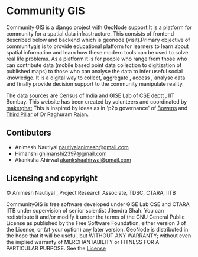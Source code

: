 # Community GIS

Community GIS is a django project with GeoNode support.It is a platform for community for a spatial data infrastructure. This consists of frontend described below and backend which is geonode (visit).Primary objective of communitygis is to provide educational platform for learners to learn about spatial information and learn how these modern tools can be used to solve real life problems. As a platform it is for people who range from those who can contribute data (mobile based point data collection to digitization of published maps) to those who can analyse the data to infer useful social knowledge. It is a digital way to collect, aggregate , access , analyse data and finally provide decision support to the community manipulate reality.

The data sources are Census of India and GISE Lab of CSE deptt , IIT Bombay. This website has been created by volunteers and coordinated by [makerghat](www.makerghat.org) This is inspired by ideas as in 'p2p governance' of [Bowens](https://blog.p2pfoundation.net/about) and [Third Pillar](https://www.penguinrandomhouse.com/books/566369/the-third-pillar-by-raghuram-rajan/9780525558316/) of Dr Raghuram Rajan.

## Contibutors

- Animesh Nautiyal <nautiyalanimesh@gmail.com>
- Himanshi <ghimanshi2397@gmail.com>
- Akanksha Ahirwal <akankshaahirwal@gmail.com>


## Licensing and copyright

© Animesh Nautiyal , Project Research Associate, TDSC, CTARA, IITB

CommunityGIS is free software developed under GISE Lab CSE and CTARA IITB under supervision of senior scientist Jitendra Shah. You can redistribute it and/or modify it under the terms of the GNU General Public License as published by the Free Software Foundation, either version 3 of the License, or (at your option) any later version. GeoNode is distributed in the hope that it will be useful, but WITHOUT ANY WARRANTY; without even the implied warranty of MERCHANTABILITY or FITNESS FOR A PARTICULAR PURPOSE. See the [License](LICENSE)
